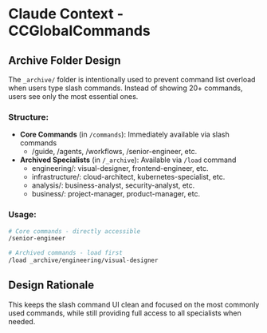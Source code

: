 # Claude Context - CCGlobalCommands

## Archive Folder Design

The `_archive/` folder is intentionally used to prevent command list overload when users type slash commands. Instead of showing 20+ commands, users see only the most essential ones.

### Structure:
- **Core Commands** (in `/commands`): Immediately available via slash commands
  - /guide, /agents, /workflows, /senior-engineer, etc.
- **Archived Specialists** (in `/_archive`): Available via `/load` command
  - engineering/: visual-designer, frontend-engineer, etc.
  - infrastructure/: cloud-architect, kubernetes-specialist, etc.
  - analysis/: business-analyst, security-analyst, etc.
  - business/: project-manager, product-manager, etc.

### Usage:
```bash
# Core commands - directly accessible
/senior-engineer

# Archived commands - load first
/load _archive/engineering/visual-designer
```

## Design Rationale
This keeps the slash command UI clean and focused on the most commonly used commands, while still providing full access to all specialists when needed.